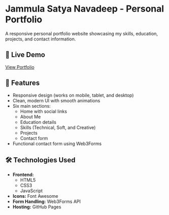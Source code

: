 # Jammula Satya Navadeep - Personal Portfolio

A responsive personal portfolio website showcasing my skills, education, projects, and contact information.

## 🔗 Live Demo
[View Portfolio](https://shakeelp07.github.io/portfolio/) 

## 🚀 Features
- Responsive design (works on mobile, tablet, and desktop)
- Clean, modern UI with smooth animations
- Six main sections:
  - Home with social links
  - About Me
  - Education details
  - Skills (Technical, Soft, and Creative)
  - Projects
  - Contact form
- Functional contact form using Web3Forms

## 🛠️ Technologies Used
- **Frontend:**
  - HTML5
  - CSS3
  - JavaScript
- **Icons:** Font Awesome
- **Form Handling:** Web3Forms API
- **Hosting:** GitHub Pages
